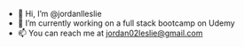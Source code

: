 - 👋 Hi, I’m @jordanlleslie
- 🌱 I’m currently working on a full stack bootcamp on Udemy
- 📫 You can reach me at jordan02leslie@gmail.com

<!---
jordanlleslie/jordanlleslie is a ✨ special ✨ repository because its `README.md` (this file) appears on your GitHub profile.
You can click the Preview link to take a look at your changes.
--->
